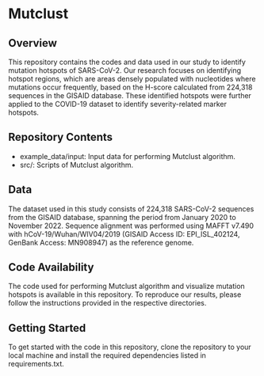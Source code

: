 # Mutclust

## Overview
This repository contains the codes and data used in our study to identify mutation hotspots of SARS-CoV-2. Our research focuses on identifying hotspot regions, which are areas densely populated with nucleotides where mutations occur frequently, based on the H-score calculated from 224,318 sequences in the GISAID database. These identified hotspots were further applied to the COVID-19 dataset to identify severity-related marker hotspots.

## Repository Contents
- example_data/input: Input data for performing Mutclust algorithm.
- src/: Scripts of Mutclust algorithm.

## Data
The dataset used in this study consists of 224,318 SARS-CoV-2 sequences from the GISAID database, spanning the period from January 2020 to November 2022. Sequence alignment was performed using MAFFT v7.490 with hCoV-19/Wuhan/WIV04/2019 (GISAID Access ID: EPI_ISL_402124, GenBank Access: MN908947) as the reference genome.

## Code Availability
The code used for performing Mutclust algorithm and visualize mutation hotspots is available in this repository. To reproduce our results, please follow the instructions provided in the respective directories.

## Getting Started
To get started with the code in this repository, clone the repository to your local machine and install the required dependencies listed in requirements.txt.

